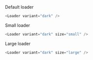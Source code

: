 Default loader

```js
<Loader variant="dark" />
```

Small loader

```js
<Loader variant="dark" size="small" />
```

Large loader

```js
<Loader variant="dark" size="large" />
```
